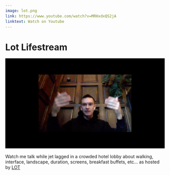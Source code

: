 ```yaml
---
image: lot.png
link: https://www.youtube.com/watch?v=MRHxdxQS2jA
linktext: Watch on Youtube
---
```


# Lot Lifestream

[![c:1/-1 r:56.25](lot.png)](https://www.youtube.com/watch?v=MRHxdxQS2jA)

Watch me talk while jet lagged in a crowded hotel lobby about walking, interface, landscape, duration, screens, breakfast buffets, etc… as hosted by [LOT](https://www.lot2046.com)